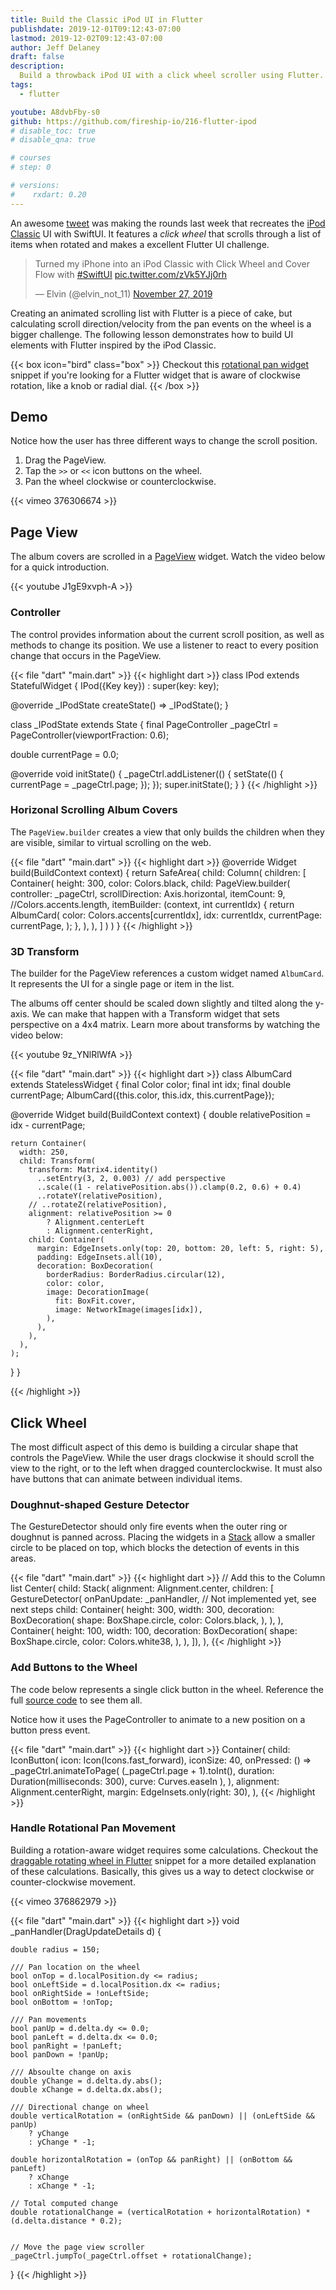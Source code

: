 ```yaml
---
title: Build the Classic iPod UI in Flutter
publishdate: 2019-12-01T09:12:43-07:00
lastmod: 2019-12-02T09:12:43-07:00
author: Jeff Delaney
draft: false
description:
  Build a throwback iPod UI with a click wheel scroller using Flutter.
tags:
  - flutter

youtube: A8dvbFby-s0
github: https://github.com/fireship-io/216-flutter-ipod
# disable_toc: true
# disable_qna: true

# courses
# step: 0

# versions:
#    rxdart: 0.20
---
```


An awesome [tweet](https://t.co/zVk5YJj0rh) was making the rounds last week that
recreates the [iPod Classic](https://en.wikipedia.org/wiki/IPod_Classic) UI with
SwiftUI. It features a _click wheel_ that scrolls through a list of items when
rotated and makes a excellent Flutter UI challenge.

<div class="flex-center">
<blockquote class="twitter-tweet"><p lang="en" dir="ltr">Turned my iPhone into an iPod Classic with Click Wheel and Cover Flow with <a href="https://twitter.com/hashtag/SwiftUI?src=hash&amp;ref_src=twsrc%5Etfw">#SwiftUI</a> <a href="https://t.co/zVk5YJj0rh">pic.twitter.com/zVk5YJj0rh</a></p>&mdash; Elvin (@elvin_not_11) <a href="https://twitter.com/elvin_not_11/status/1199717678908366854?ref_src=twsrc%5Etfw">November 27, 2019</a></blockquote> <script async src="https://platform.twitter.com/widgets.js" charset="utf-8"></script>
</div>

Creating an animated scrolling list with Flutter is a piece of cake, but
calculating scroll direction/velocity from the pan events on the wheel is a
bigger challenge. The following lesson demonstrates how to build UI elements
with Flutter inspired by the iPod Classic.

{{< box icon="bird" class="box" >}} Checkout this
[rotational pan widget](/snippets/circular-drag-flutter) snippet if you're
looking for a Flutter widget that is aware of clockwise rotation, like a knob or
radial dial. {{< /box >}}

## Demo

Notice how the user has three different ways to change the scroll position.

1. Drag the PageView.
2. Tap the `>>` or `<<` icon buttons on the wheel.
3. Pan the wheel clockwise or counterclockwise.

{{< vimeo 376306674 >}}

## Page View

The album covers are scrolled in a
[PageView](https://api.flutter.dev/flutter/widgets/PageView-class.html) widget.
Watch the video below for a quick introduction.

<div class="vid vid-center">
{{< youtube J1gE9xvph-A >}}
</div>

### Controller

The control provides information about the current scroll position, as well as
methods to change its position. We use a listener to react to every position
change that occurs in the PageView.

{{< file "dart" "main.dart" >}} {{< highlight dart >}} class IPod extends
StatefulWidget { IPod({Key key}) : super(key: key);

@override \_IPodState createState() => \_IPodState(); }

class \_IPodState extends State<IPod> { final PageController \_pageCtrl =
PageController(viewportFraction: 0.6);

double currentPage = 0.0;

@override void initState() { \_pageCtrl.addListener(() { setState(() {
currentPage = \_pageCtrl.page; }); }); super.initState(); } } {{< /highlight >}}

### Horizonal Scrolling Album Covers

The `PageView.builder` creates a view that only builds the children when they
are visible, similar to virtual scrolling on the web.

{{< file "dart" "main.dart" >}} {{< highlight dart >}} @override Widget
build(BuildContext context) { return SafeArea( child: Column( children:
<Widget>[ Container( height: 300, color: Colors.black, child: PageView.builder(
controller: \_pageCtrl, scrollDirection: Axis.horizontal, itemCount: 9,
//Colors.accents.length, itemBuilder: (context, int currentIdx) { return
AlbumCard( color: Colors.accents[currentIdx], idx: currentIdx, currentPage:
currentPage, ); }, ), ), ] ) ) } {{< /highlight >}}

### 3D Transform

The builder for the PageView references a custom widget named `AlbumCard`. It
represents the UI for a single page or item in the list.

The albums off center should be scaled down slightly and tilted along the
y-axis. We can make that happen with a Transform widget that sets perspective on
a 4x4 matrix. Learn more about transforms by watching the video below:

<div class="vid vid-center">
{{< youtube 9z_YNlRlWfA >}}
</div>

{{< file "dart" "main.dart" >}} {{< highlight dart >}} class AlbumCard extends
StatelessWidget { final Color color; final int idx; final double currentPage;
AlbumCard({this.color, this.idx, this.currentPage});

@override Widget build(BuildContext context) { double relativePosition = idx -
currentPage;

    return Container(
      width: 250,
      child: Transform(
        transform: Matrix4.identity()
          ..setEntry(3, 2, 0.003) // add perspective
          ..scale((1 - relativePosition.abs()).clamp(0.2, 0.6) + 0.4)
          ..rotateY(relativePosition),
        // ..rotateZ(relativePosition),
        alignment: relativePosition >= 0
            ? Alignment.centerLeft
            : Alignment.centerRight,
        child: Container(
          margin: EdgeInsets.only(top: 20, bottom: 20, left: 5, right: 5),
          padding: EdgeInsets.all(10),
          decoration: BoxDecoration(
            borderRadius: BorderRadius.circular(12),
            color: color,
            image: DecorationImage(
              fit: BoxFit.cover,
              image: NetworkImage(images[idx]),
            ),
          ),
        ),
      ),
    );

} }

{{< /highlight >}}

## Click Wheel

The most difficult aspect of this demo is building a circular shape that
controls the PageView. While the user drags clockwise it should scroll the view
to the right, or to the left when dragged counterclockwise. It must also have
buttons that can animate between individual items.

### Doughnut-shaped Gesture Detector

The GestureDetector should only fire events when the outer ring or doughnut is
panned across. Placing the widgets in a
[Stack](/courses/flutter-firebase/widgets-stack/) allow a smaller circle to be
placed on top, which blocks the detection of events in this areas.

{{< file "dart" "main.dart" >}} {{< highlight dart >}} // Add this to the Column
list Center( child: Stack( alignment: Alignment.center, children: [
GestureDetector( onPanUpdate: _panHandler, // Not implemented yet, see next
steps child: Container( height: 300, width: 300, decoration: BoxDecoration(
shape: BoxShape.circle, color: Colors.black, ), ), ), Container( height: 100,
width: 100, decoration: BoxDecoration( shape: BoxShape.circle, color:
Colors.white38, ), ), ]), ), {{< /highlight >}}

### Add Buttons to the Wheel

The code below represents a single click button in the wheel. Reference the full
[source code](https://github.com/fireship-io/216-flutter-ipod/blob/master/lib/main.dart)
to see them all.

Notice how it uses the PageController to animate to a new position on a button
press event.

{{< file "dart" "main.dart" >}} {{< highlight dart >}} Container( child:
IconButton( icon: Icon(Icons.fast_forward), iconSize: 40, onPressed: () =>
\_pageCtrl.animateToPage( (\_pageCtrl.page + 1).toInt(), duration:
Duration(milliseconds: 300), curve: Curves.easeIn ), ), alignment:
Alignment.centerRight, margin: EdgeInsets.only(right: 30), ), {{< /highlight >}}

### Handle Rotational Pan Movement

Building a rotation-aware widget requires some calculations. Checkout the
[draggable rotating wheel in Flutter](/snippets/circular-drag-flutter) snippet
for a more detailed explanation of these calculations. Basically, this gives us
a way to detect clockwise or counter-clockwise movement.

{{< vimeo 376862979 >}}

{{< file "dart" "main.dart" >}} {{< highlight dart >}} void
\_panHandler(DragUpdateDetails d) {

    double radius = 150;

    /// Pan location on the wheel
    bool onTop = d.localPosition.dy <= radius;
    bool onLeftSide = d.localPosition.dx <= radius;
    bool onRightSide = !onLeftSide;
    bool onBottom = !onTop;

    /// Pan movements
    bool panUp = d.delta.dy <= 0.0;
    bool panLeft = d.delta.dx <= 0.0;
    bool panRight = !panLeft;
    bool panDown = !panUp;

    /// Absoulte change on axis
    double yChange = d.delta.dy.abs();
    double xChange = d.delta.dx.abs();

    /// Directional change on wheel
    double verticalRotation = (onRightSide && panDown) || (onLeftSide && panUp)
        ? yChange
        : yChange * -1;

    double horizontalRotation = (onTop && panRight) || (onBottom && panLeft)
        ? xChange
        : xChange * -1;

    // Total computed change
    double rotationalChange = (verticalRotation + horizontalRotation) * (d.delta.distance * 0.2);


    // Move the page view scroller
    _pageCtrl.jumpTo(_pageCtrl.offset + rotationalChange);

} {{< /highlight >}}
